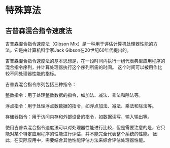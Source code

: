 # 特殊算法
## 吉普森混合指令速度法
吉普森混合指令速度法（Gibson Mix）是一种用于评估计算机处理器性能的方法。它是由计算机科学家Jack Gibson在20世纪60年代提出的。

吉普森混合指令速度法的基本思想是，在一段时间内执行一组代表典型应用程序的混合指令序列，并计算处理器执行这个序列所需的时间。
这个时间可以被用作比较不同处理器性能的指标。

吉普森混合指令序列包括三种指令：

整数指令：用于处理整数数据的指令，如加法、减法、乘法和除法等。

浮点指令：用于处理浮点数数据的指令，如浮点加法、减法、乘法和除法等。

存储器指令：用于访问内存和外部设备的指令，如数据读写、输入输出等。

使用吉普森混合指令速度法可以对处理器性能进行比较，但是需要注意的是，它只能对某个特定应用程序的性能进行评估，并不能完全代表整个系统的性能。
因此，在实际应用中，需要结合其他性能评估方法来综合评估处理器性能。
